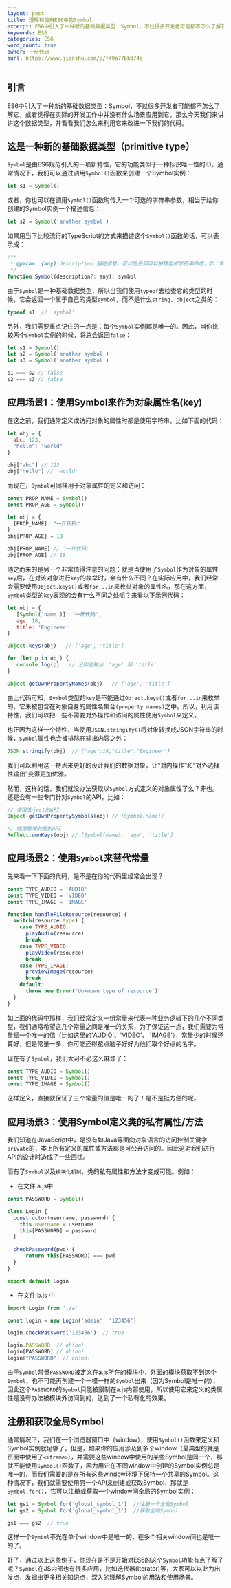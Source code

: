 ```yaml
---
layout: post
title: 理解和使用ES6中的Symbol
excerpt: ES6中引入了一种新的基础数据类型：Symbol，不过很多开发者可能都不怎么了解它，或者觉得在实际的开发工作中并没有什么场景应用到它，那么今天我们来讲讲这个数据类型，并看看我们怎么来利用它来改进一下我们的代码。
keywords: ES6
categories: ES6
word_count: true
owner: 一斤代码
aurl: https://www.jianshu.com/p/f40a77bbd74e
---
```


## 引言

ES6中引入了一种新的基础数据类型：Symbol，不过很多开发者可能都不怎么了解它，或者觉得在实际的开发工作中并没有什么场景应用到它，那么今天我们来讲讲这个数据类型，并看看我们怎么来利用它来改进一下我们的代码。

## 这是一种新的基础数据类型（primitive type）
`Symbol`是由ES6规范引入的一项新特性，它的功能类似于一种标识唯一性的ID。通常情况下，我们可以通过调用`Symbol()`函数来创建一个Symbol实例：
```javascript
let s1 = Symbol()
```
或者，你也可以在调用`Symbol()`函数时传入一个可选的字符串参数，相当于给你创建的Symbol实例一个描述信息：
```javascript
let s2 = Symbol('another symbol')
```
如果用当下比较流行的TypeScript的方式来描述这个`Symbol()`函数的话，可以表示成：
```javascript
/**
 * @param  {any} description 描述信息。可以是任何可以被转型成字符串的值，如：字符串、数字、对象、数组等
 */
function Symbol(description?: any): symbol
```
由于`Symbol`是一种基础数据类型，所以当我们使用`typeof`去检查它的类型的时候，它会返回一个属于自己的类型`symbol`，而不是什么`string`、`object`之类的：
```javascript
typeof s1  // 'symbol'
```
另外，我们需要重点记住的一点是：每个`Symbol`实例都是唯一的。因此，当你比较两个`Symbol`实例的时候，将总会返回`false`：
```javascript
let s1 = Symbol()
let s2 = Symbol('another symbol')
let s3 = Symbol('another symbol')

s1 === s2 // false
s2 === s3 // false
```
## 应用场景1：使用Symbol来作为对象属性名(key)
在这之前，我们通常定义或访问对象的属性时都是使用字符串，比如下面的代码：
```javascript
let obj = {
  abc: 123,
  "hello": "world"
}

obj["abc"] // 123
obj["hello"] // 'world'
```
而现在，`Symbol`可同样用于对象属性的定义和访问：
```javascript
const PROP_NAME = Symbol()
const PROP_AGE = Symbol()

let obj = {
  [PROP_NAME]: "一斤代码"
}
obj[PROP_AGE] = 18

obj[PROP_NAME] // '一斤代码'
obj[PROP_AGE] // 18
```
随之而来的是另一个非常值得注意的问题：就是当使用了`Symbol`作为对象的属性`key`后，在对该对象进行`key`的枚举时，会有什么不同？在实际应用中，我们经常会需要使用`Object.keys()`或者`for...in`来枚举对象的属性名，那在这方面，`Symbol`类型的`key`表现的会有什么不同之处呢？来看以下示例代码：
```javascript
let obj = {
   [Symbol('name')]: '一斤代码',
   age: 18,
   title: 'Engineer'
}

Object.keys(obj)   // ['age', 'title']

for (let p in obj) {
   console.log(p)   // 分别会输出：'age' 和 'title'
}

Object.getOwnPropertyNames(obj)   // ['age', 'title']
```
由上代码可知，`Symbol`类型的`key`是不能通过`Object.keys()`或者`for...in`来枚举的，它未被包含在对象自身的属性名集合`(property names)`之中。所以，利用该特性，我们可以把一些不需要对外操作和访问的属性使用`Symbol`来定义。

也正因为这样一个特性，当使用`JSON.stringify()`将对象转换成JSON字符串的时候，`Symbol`属性也会被排除在输出内容之外：
```javascript
JSON.stringify(obj)  // {"age":18,"title":"Engineer"}
```
我们可以利用这一特点来更好的设计我们的数据对象，让“对内操作”和“对外选择性输出”变得更加优雅。

然而，这样的话，我们就没办法获取以`Symbol`方式定义的对象属性了么？非也。还是会有一些专门针对`Symbol`的API，比如：
```javascript
// 使用Object的API
Object.getOwnPropertySymbols(obj) // [Symbol(name)]

// 使用新增的反射API
Reflect.ownKeys(obj) // [Symbol(name), 'age', 'title']
```
## 应用场景2：使用`Symbol`来替代常量
先来看一下下面的代码，是不是在你的代码里经常会出现？
```javascript
const TYPE_AUDIO = 'AUDIO'
const TYPE_VIDEO = 'VIDEO'
const TYPE_IMAGE = 'IMAGE'

function handleFileResource(resource) {
  switch(resource.type) {
    case TYPE_AUDIO:
      playAudio(resource)
      break
    case TYPE_VIDEO:
      playVideo(resource)
      break
    case TYPE_IMAGE:
      previewImage(resource)
      break
    default:
      throw new Error('Unknown type of resource')
  }
}
```
如上面的代码中那样，我们经常定义一组常量来代表一种业务逻辑下的几个不同类型，我们通常希望这几个常量之间是唯一的关系，为了保证这一点，我们需要为常量赋一个唯一的值（比如这里的'AUDIO'、'VIDEO'、 'IMAGE'），常量少的时候还算好，但是常量一多，你可能还得花点脑子好好为他们取个好点的名字。

现在有了`Symbol`，我们大可不必这么麻烦了：
```javascript
const TYPE_AUDIO = Symbol()
const TYPE_VIDEO = Symbol()
const TYPE_IMAGE = Symbol()
```
这样定义，直接就保证了三个常量的值是唯一的了！是不是挺方便的呢。

## 应用场景3：使用Symbol定义类的私有属性/方法
我们知道在JavaScript中，是没有如Java等面向对象语言的访问控制关键字`private`的，类上所有定义的属性或方法都是可公开访问的。因此这对我们进行API的设计时造成了一些困扰。

而有了`Symbol`以及`模块化机制`，类的私有属性和方法才变成可能。例如：

- 在文件 a.js中
```javascript
const PASSWORD = Symbol()

class Login {
  constructor(username, password) {
    this.username = username
    this[PASSWORD] = password
  }

  checkPassword(pwd) {
      return this[PASSWORD] === pwd
  }
}

export default Login
```
- 在文件 b.js 中
```javascript
import Login from './a'

const login = new Login('admin', '123456')

login.checkPassword('123456')  // true

login.PASSWORD  // oh!no!
login[PASSWORD] // oh!no!
login["PASSWORD"] // oh!no!
```
由于`Symbol`常量`PASSWORD`被定义在a.js所在的模块中，外面的模块获取不到这个`Symbol`，也不可能再创建一个一模一样的`Symbol`出来（因为Symbol是唯一的），因此这个`PASSWORD`的`Symbol`只能被限制在a.js内部使用，所以使用它来定义的类属性是没有办法被模块外访问到的，达到了一个私有化的效果。

## 注册和获取全局Symbol
通常情况下，我们在一个浏览器窗口中（window），使用`Symbol()`函数来定义和Symbol实例就足够了。但是，如果你的应用涉及到多个window（最典型的就是页面中使用了`<iframe>`），并需要这些window中使用的某些Symbol是同一个，那就不能使用`Symbol()`函数了，因为用它在不同window中创建的Symbol实例总是唯一的，而我们需要的是在所有这些window环境下保持一个共享的Symbol。这种情况下，我们就需要使用另一个API来创建或获取Symbol，那就是`Symbol.for()`，它可以注册或获取一个window间全局的Symbol实例：
```javascript
let gs1 = Symbol.for('global_symbol_1')  //注册一个全局Symbol
let gs2 = Symbol.for('global_symbol_1')  //获取全局Symbol

gs1 === gs2  // true
```
这样一个`Symbol`不光在单个window中是唯一的，在多个相关window间也是唯一的了。

好了，通过以上这些例子，你现在是不是开始对ES6的这个`Symbol`功能有点了解了呢？`Symbol`在JS内部也有很多应用，比如迭代器(Iterator)等，大家可以以此为出发点，发掘出更多相关知识点，深入的理解Symbol的用法和使用场景。